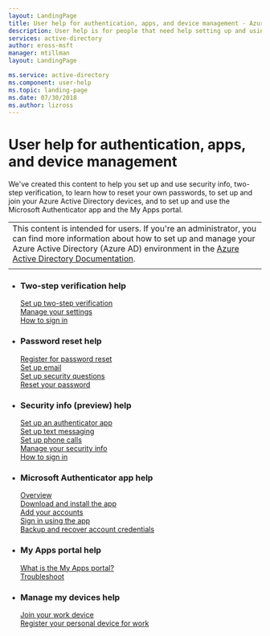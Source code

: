 ```yaml
---
layout: LandingPage
title: User help for authentication, apps, and device management - Azure Active Directory | Microsoft Docs
description: User help is for people that need help setting up and using security info, two-step verification, self-service password resets, device management, the Microsoft Authenticator app, and the My Apps portal.  
services: active-directory
author: eross-msft
manager: mtillman
layout: LandingPage

ms.service: active-directory
ms.component: user-help
ms.topic: landing-page
ms.date: 07/30/2018
ms.author: lizross
---
```


# User help for authentication, apps, and device management

We've created this content to help you set up and use security info, two-step verification, to learn how to reset your own passwords, to set up and join your Azure Active Directory devices, and to set up and use the Microsoft Authenticator app and the My Apps portal.

|  |
|--|
|This content is intended for users. If you're an administrator, you can find more information about how to set up and manage your Azure Active Directory (Azure AD) environment in the [Azure Active Directory Documentation](https://docs.microsoft.com/azure/active-directory).|
|  |


<ul class="panelContent cardsF">
    <li>
        <div class="cardSize">
            <div class="cardPadding">
                <div class="card">
                    <div class="cardText">
                        <h3>Two-step verification help</h3>
                        <p>
                        <a href="/azure/active-directory/user-help/multi-factor-authentication-end-user-first-time">Set up two-step verification</a><br/>
                        <a href="/azure/active-directory/user-help/multi-factor-authentication-end-user-manage-settings">Manage your settings</a><br/>
                        <a href="/azure/active-directory/user-help/user-help-sign-in">How to sign in</a>
                        </p>
                    </div>
                </div>
            </div>
        </div>
    </li>
    <li>
        <div class="cardSize">
            <div class="cardPadding">
                <div class="card">
                    <div class="cardText">
                        <h3>Password reset help</h3>
                        <p>
                        <a href="/azure/active-directory/user-help/active-directory-passwords-reset-register">Register for password reset</a><br/>
                        <a href="/azure/active-directory/user-help/security-info-setup-email">Set up email</a><br/>
                        <a href="/azure/active-directory/user-help/security-info-setup-questions">Set up security questions</a><br/>
                        <a href="/azure/active-directory/user-help/user-help-reset-password">Reset your password</a>
                        </p>
                    </div>
                </div>
            </div>
        </div>
    </li>
<li>
        <div class="cardSize">
            <div class="cardPadding">
                <div class="card">
                    <div class="cardText">
                        <h3>Security info (preview) help</h3>
                        <p>
                        <a href="/azure/active-directory/user-help/security-info-setup-auth-app">Set up an authenticator app</a><br/>
                        <a href="/azure/active-directory/user-help/security-info-setup-text-msg">Set up text messaging</a><br/>
                        <a href="/azure/active-directory/user-help/security-info-setup-phone-number">Set up phone calls</a><br/>
                        <a href="/azure/active-directory/user-help/security-info-manage-settings">Manage your security info</a><br/>
                        <a href="/azure/active-directory/user-help/user-help-sign-in">How to sign in</a>
                        </p>
                    </div>
                </div>
            </div>
        </div>
    </li>
    <li>
        <div class="cardSize">
            <div class="cardPadding">
                <div class="card">
                    <div class="cardText">
                        <h3>Microsoft Authenticator app help</h3>
                        <p>
                        <a href="/azure/active-directory/user-help/user-help-auth-app-overview">Overview</a><br/>
                        <a href="/azure/active-directory/user-help/microsoft-authenticator-app-how-to">Download and install the app</a><br/>
                        <a href="/azure/active-directory/user-help/microsoft-authenticator-app-add-accounts-overview">Add your accounts</a><br/>
                        <a href="/azure/active-directory/user-help/microsoft-authenticator-app-sign-in">Sign in using the app</a><br/>
                        <a href="/azure/active-directory/user-help/microsoft-authenticator-app-backup-and-recovery">Backup and recover account credentials</a>
                        </p>
                    </div>
                </div>
            </div>
        </div>
    </li>
    <li>
        <div class="cardSize">
            <div class="cardPadding">
                <div class="card">
                    <div class="cardText">
                        <h3>My Apps portal help</h3>
                        <p>
                        <a href="/azure/active-directory/user-help/active-directory-saas-access-panel-introduction">What is the My Apps portal?</a><br/>
                        <a href="/azure/active-directory/active-directory-saas-access-panel-user-help">Troubleshoot</a>
                        </p>
                    </div>
                </div>
            </div>
        </div>
    </li>
<li>
        <div class="cardSize">
            <div class="cardPadding">
                <div class="card">
                    <div class="cardText">
                        <h3>Manage my devices help</h3>
                        <p>
                        <a href="/azure/active-directory/user-help/user-help-join-device-on-network">Join your work device</a><br/>
                        <a href="/azure/active-directory/user-help/user-help-register-device-on-network">Register your personal device for work</a>
                        </p>
                    </div>
                </div>
            </div>
        </div>
    </li>
</ul>